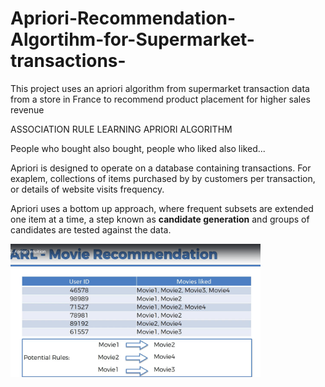 # Apriori-Recommendation-Algortihm-for-Supermarket-transactions-
This project uses an apriori algorithm from supermarket transaction data from a store in France to recommend product placement for higher sales revenue

ASSOCIATION RULE LEARNING APRIORI ALGORITHM

People who bought also bought, people who liked also liked...

Apriori is designed to operate on a database containing transactions.  For exaplem, collections of items purchased by by customers per transaction, or details of website visits frequency.

Apriori uses a bottom up approach, where frequent subsets are extended one item at a time, a step known as **candidate generation** and groups of candidates are tested against the data.

<img src = "images/Screenshot(1066).png" width=400> 






